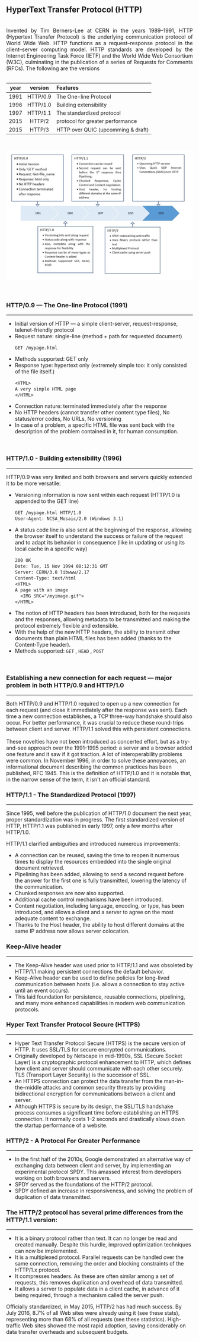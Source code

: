 
## HyperText Transfer Protocol (HTTP)
<br>

<div align="justify">Invented by Tim Berners-Lee at CERN in the years 1989–1991, HTTP (Hypertext Transfer Protocol) is the underlying communication protocol of World Wide Web. HTTP functions as a request–response protocol in the client–server computing model. HTTP standards are developed by the Internet Engineering Task Force (IETF) and the World Wide Web Consortium (W3C), culminating in the publication of a series of Requests for Comments (RFCs). The following are the versions</div> <br>       


| year   | version   |      Features                      |
| ------ |:---------:| :----------------------------------|
| 1991   | HTTP/0.9  | The One-line Protocol              |
| 1996   | HTTP/1.0  | Building extensibility             |
| 1997   | HTTP/1.1  | The standardized protocol          |
| 2015   | HTTP/2    | protocol for greater performance   | 
| 2015   | HTTP/3    | HTTP over QUIC (upcomming & draft) | 

<br>
 
 ![Timeline of HTTP](https://github.com/prasad66/August_07/blob/main/timeline.JPG)
  
 <br>
 
### HTTP/0.9 — The One-line Protocol (1991)
***
* Initial version of HTTP — a simple client-server, request-response, telenet-friendly protocol
* Request nature: single-line (method + path for requested document) <br>
   ``` 
   GET /mypage.html
   ```
* Methods supported: GET only
* Response type: hypertext only (extremely simple too: it only consisted of the file itself.)
   ``` 
  <HTML>
  A very simple HTML page
  </HTML>
   ```
* Connection nature: terminated immediately after the response
* No HTTP headers (cannot transfer other content type files), No status/error codes, No URLs, No versioning
* In case of a problem, a specific HTML file was sent back with the description of the problem contained in it, for human consumption.
<br>

### HTTP/1.0 - Building extensibility (1996)
***

HTTP/0.9 was very limited and both browsers and servers quickly extended it to be more versatile:

  * Versioning information is now sent within each request (HTTP/1.0 is appended to the GET line)
      ``` 
      GET /mypage.html HTTP/1.0
      User-Agent: NCSA_Mosaic/2.0 (Windows 3.1)
      ```
  * A status code line is also sent at the beginning of the response, allowing the browser itself to understand the success or failure of the request and to adapt its behavior in consequence (like in updating or using its local cache in a specific way)
      ``` 
      200 OK
      Date: Tue, 15 Nov 1994 08:12:31 GMT
      Server: CERN/3.0 libwww/2.17
      Content-Type: text/html
      <HTML>
      A page with an image
        <IMG SRC="/myimage.gif">
      </HTML>
       ```
  * The notion of HTTP headers has been introduced, both for the requests and the responses, allowing metadata to be transmitted and making the protocol extremely flexible and extensible.
  * With the help of the new HTTP headers, the ability to transmit other documents than plain HTML files has been added (thanks to the Content-Type header).
  * Methods supported:  ```GET``` , ```HEAD``` , ```POST```
  <br>

### Establishing a new connection for each request — major problem in both HTTP/0.9 and HTTP/1.0
***
<div align="jusitfy">Both HTTP/0.9 and HTTP/1.0 required to open up a new connection for each request (and close it immediately after the response was sent). Each time a new connection establishes, a TCP three-way handshake should also occur. For better performance, it was crucial to reduce these round-trips between client and server. HTTP/1.1 solved this with persistent connections.</div>
<br>
<div align="jusitfy">These novelties have not been introduced as concerted effort, but as a try-and-see approach over the 1991-1995 period: a server and a browser added one feature and it saw if it got traction. A lot of interoperability problems were common. In November 1996, in order to solve these annoyances, an informational document describing the common practices has been published, RFC 1945. This is the definition of HTTP/1.0 and it is notable that, in the narrow sense of the term, it isn't an official standard. </div>

### HTTP/1.1 - The Standardized Protocol (1997)
***
Since 1995, well before the publication of HTTP/1.0 document the next year, proper standardization was in progress. The first standardized version of HTTP, HTTP/1.1 was published in early 1997, only a few months after HTTP/1.0.

HTTP/1.1 clarified ambiguities and introduced numerous improvements:

  * A connection can be reused, saving the time to reopen it numerous times to display the resources embedded into the single original document retrieved.
  * Pipelining has been added, allowing to send a second request before the answer for the first one is fully transmitted, lowering the latency of the communication.
  * Chunked responses are now also supported.
  * Additional cache control mechanisms have been introduced.
  * Content negotiation, including language, encoding, or type, has been introduced, and allows a client and a server to agree on the most adequate content to exchange.
  * Thanks to the Host header, the ability to host different domains at the same IP address now allows server colocation.

### Keep-Alive header
***
  * The Keep-Alive header was used prior to HTTP/1.1 and was obsoleted by HTTP/1.1 making persistent connections the default behavior. 
  * Keep-Alive header can be used to define policies for long-lived communication between hosts (i.e. allows a connection to stay active until an event occurs). 
  * This laid foundation for persistence, reusable connections, pipelining, and many more enhanced capabilities in modern web communication protocols.

### Hyper Text Transfer Protocol Secure (HTTPS)
***

  * Hyper Text Transfer Protocol Secure (HTTPS) is the secure version of HTTP. It uses SSL/TLS for secure encrypted communications.
  * Originally developed by Netscape in mid-1990s, SSL (Secure Socket Layer) is a cryptographic protocol enhancement to HTTP, which defines how client and server should communicate with each other securely. TLS (Transport Layer Security) is the successor of SSL.
  * An HTTPS connection can protect the data transfer from the man-in-the-middle attacks and common security threats by providing bidirectional encryption for communications between a client and server.
  * Although HTTPS is secure by its design, the SSL/TLS handshake process consumes a significant time before establishing an HTTPS connection. It normally costs 1–2 seconds and drastically slows down the startup performance of a website.

### HTTP/2 - A Protocol For Greater Performance 
***
 * In the first half of the 2010s, Google demonstrated an alternative way of exchanging data between client and server, by implementing an experimental protocol SPDY. This amassed interest from developers working on both browsers and servers.  
 * SPDY served as the foundations of the HTTP/2 protocol.
 * SPDY defined an increase in responsiveness, and solving the problem of duplication of data transmitted.

### The HTTP/2 protocol has several prime differences from the HTTP/1.1 version:
***
 * It is a binary protocol rather than text. It can no longer be read and created manually. Despite this hurdle, improved optimization techniques can now be implemented.
 * It is a multiplexed protocol. Parallel requests can be handled over the same connection, removing the order and blocking constraints of the HTTP/1.x protocol.
 * It compresses headers. As these are often similar among a set of requests, this removes duplication and overhead of data transmitted.
 * It allows a server to populate data in a client cache, in advance of it being required, through a mechanism called the server push.

Officially standardized, in May 2015, HTTP/2 has had much success. By July 2016, 8.7% of all Web sites were already using it (see these stats), representing more than 68% of all requests (see these statistics). High-traffic Web sites showed the most rapid adoption, saving considerably on data transfer overheads and subsequent budgets.
